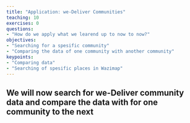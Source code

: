 ```yaml
---
title: "Application: we-Deliver Communities"
teaching: 10
exercises: 0
questions:
- "How do we apply what we learend up to now to now?"
objectives:
- "Searching for a spesific community"
- "Comparing the data of one community with another community"
keypoints:
- "Comparing data"
- "Searching of spesific places in Wazimap"
---
```


## We will now search for we-Deliver community data and compare the data with for one community to the next
